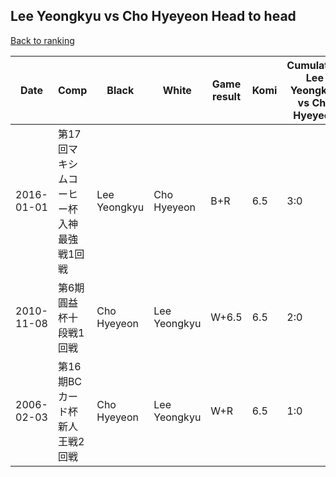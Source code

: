 ## Lee Yeongkyu vs Cho Hyeyeon Head to head

[Back to ranking](../../index.md)




| **Date** | **Comp** | **Black** | **White** | **Game result** | **Komi** | **Cumulative Lee Yeongkyu vs Cho Hyeyeon** | **Lee Yeongkyu streak** | **Cho Hyeyeon streak** | 
| --- | --- | --- | --- | --- | --- | --- | --- | --- |
| 2016-01-01 | 第17回マキシムコーヒー杯入神最強戦1回戦 | Lee Yeongkyu | Cho Hyeyeon | B+R | 6.5 | 3:0 | 3 | 0 | 
| 2010-11-08 | 第6期圓益杯十段戦1回戦 | Cho Hyeyeon | Lee Yeongkyu | W+6.5 | 6.5 | 2:0 | 2 | 0 | 
| 2006-02-03 | 第16期BCカード杯新人王戦2回戦 | Cho Hyeyeon | Lee Yeongkyu | W+R | 6.5 | 1:0 | 1 | 0 |




